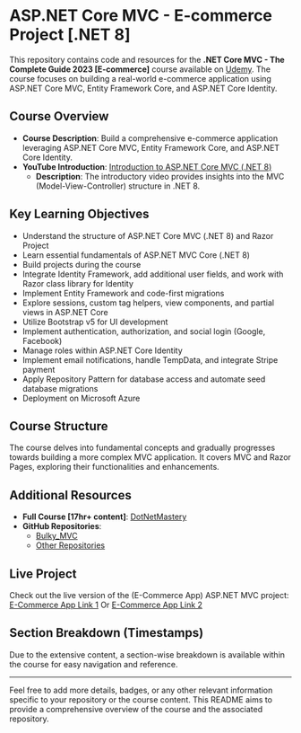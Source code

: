 # ASP.NET Core MVC - E-commerce Project [.NET 8]

This repository contains code and resources for the **.NET Core MVC - The Complete Guide 2023 [E-commerce]** course available on [Udemy](https://www.udemy.com/course/complete-aspnet-core-21-course/). The course focuses on building a real-world e-commerce application using ASP.NET Core MVC, Entity Framework Core, and ASP.NET Core Identity.

## Course Overview

- **Course Description**: Build a comprehensive e-commerce application leveraging ASP.NET Core MVC, Entity Framework Core, and ASP.NET Core Identity.
- **YouTube Introduction**: [Introduction to ASP.NET Core MVC (.NET 8)](https://www.youtube.com/watch?v=AopeJjkcRvU)
  - **Description**: The introductory video provides insights into the MVC (Model-View-Controller) structure in .NET 8.

## Key Learning Objectives

- Understand the structure of ASP.NET Core MVC (.NET 8) and Razor Project
- Learn essential fundamentals of ASP.NET MVC Core (.NET 8)
- Build projects during the course
- Integrate Identity Framework, add additional user fields, and work with Razor class library for Identity
- Implement Entity Framework and code-first migrations
- Explore sessions, custom tag helpers, view components, and partial views in ASP.NET Core
- Utilize Bootstrap v5 for UI development
- Implement authentication, authorization, and social login (Google, Facebook)
- Manage roles within ASP.NET Core Identity
- Implement email notifications, handle TempData, and integrate Stripe payment
- Apply Repository Pattern for database access and automate seed database migrations
- Deployment on Microsoft Azure

## Course Structure

The course delves into fundamental concepts and gradually progresses towards building a more complex MVC application. It covers MVC and Razor Pages, exploring their functionalities and enhancements.

## Additional Resources

- **Full Course [17hr+ content]**: [DotNetMastery](https://www.dotnetmastery.com/Home/Details?courseId=9)
- **GitHub Repositories**:
  - [Bulky_MVC](https://github.com/bhrugen/Bulky_MVC/)
  - [Other Repositories](https://github.com/bhrugen)

## Live Project

Check out the live version of the (E-Commerce App) ASP.NET MVC project: 
[E-Commerce App Link 1](https://bookstoredeb.runasp.net/) Or
[E-Commerce App Link 2](https://bookstoredeb.runasp.net/)

## Section Breakdown (Timestamps)

Due to the extensive content, a section-wise breakdown is available within the course for easy navigation and reference.

---

Feel free to add more details, badges, or any other relevant information specific to your repository or the course content. This README aims to provide a comprehensive overview of the course and the associated repository.
